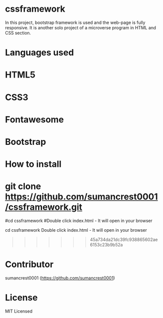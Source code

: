 # cssframework
In this project, bootstrap framework is used and the web-page is fully responsive. It is another solo project of a microverse program in HTML and CSS section.

# Languages used
# HTML5
# CSS3
# Fontawesome
# Bootstrap

# How to install

# git clone https://github.com/sumancrest0001/cssframework.git

#cd cssframework
#Double click index.html - It will open in your browser

cd cssframework
Double click index.html - It will open in your browser
>>>>>>> 45a734da21dc39fc938865602ae6153c23b9b52a

# Contributor

sumancrest0001 (https://github.com/sumancrest0001)

# License
MIT Licensed
